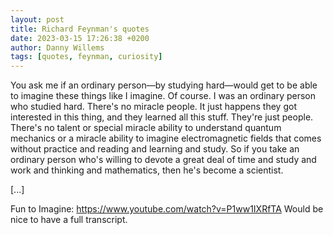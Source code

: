 ```yaml
---
layout: post
title: Richard Feynman's quotes
date: 2023-03-15 17:26:38 +0200
author: Danny Willems
tags: [quotes, feynman, curiosity]
---
```



You ask me if an ordinary person—by studying hard—would get to be able to
imagine these things like I imagine. Of course. I was an ordinary person who
studied hard. There's no miracle people. It just happens they got interested in
this thing, and they learned all this stuff. They're just people. There's no
talent or special miracle ability to understand quantum mechanics or a miracle
ability to imagine electromagnetic fields that comes without practice and
reading and learning and study. So if you take an ordinary person who's willing
to devote a great deal of time and study and work and thinking and mathematics,
then he's become a scientist.

[...]

Fun to Imagine: https://www.youtube.com/watch?v=P1ww1IXRfTA
Would be nice to have a full transcript.
